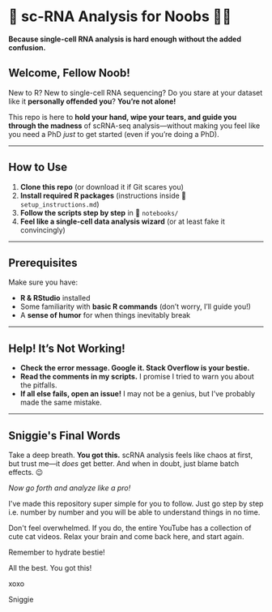 # 🧬 sc-RNA Analysis for Noobs 😵‍💫  
**Because single-cell RNA analysis is hard enough without the added confusion.**  

## Welcome, Fellow Noob!  
New to R? New to single-cell RNA sequencing? Do you stare at your dataset like it **personally offended you**? **You’re not alone!**  

This repo is here to **hold your hand, wipe your tears, and guide you through the madness** of scRNA-seq analysis—without making you feel like you need a PhD *just* to get started (even if you’re doing a PhD).  

---

## How to Use  
1. **Clone this repo** (or download it if Git scares you)  
2. **Install required R packages** (instructions inside 📂 `setup_instructions.md`)  
3. **Follow the scripts step by step** in 📂 `notebooks/`  
4. **Feel like a single-cell data analysis wizard** (or at least fake it convincingly)  

---

## Prerequisites  
Make sure you have:  
- **R & RStudio** installed  
- Some familiarity with **basic R commands** (don’t worry, I’ll guide you!)  
- A **sense of humor** for when things inevitably break  

---

## Help! It’s Not Working!  
- **Check the error message. Google it. Stack Overflow is your bestie.**  
- **Read the comments in my scripts.** I promise I tried to warn you about the pitfalls.  
- **If all else fails, open an issue!** I may not be a genius, but I’ve probably made the same mistake.  

---

## Sniggie's Final Words  
Take a deep breath. **You got this.** scRNA analysis feels like chaos at first, but trust me—it *does* get better. And when in doubt, just blame batch effects. 😉  

*Now go forth and analyze like a pro!*  

I've made this repository super simple for you to follow. Just go step by step i.e. number by number and you will be able to understand things in no time. 

Don't feel overwhelmed. If you do, the entire YouTube has a collection of cute cat videos. Relax your brain and come back here, and start again. 

Remember to hydrate bestie! 

All the best. 
You got this! 

xoxo 

Sniggie


